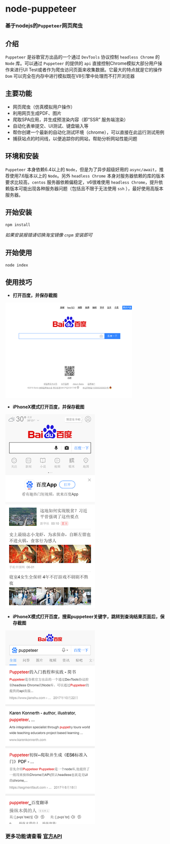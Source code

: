 # node-puppeteer

### 基于nodejs的`Puppeteer`网页爬虫

## 介绍
`Puppeteer` 是谷歌官方出品的一个通过 `DevTools` 协议控制 `headless Chrome` 的 `Node` 库。可以通过 `Puppeteer` 的提供的 `api` 直接控制Chrome模拟大部分用户操作来进行UI Test或者作为爬虫访问页面来收集数据。它最大的特点就是它的操作 `Dom` 可以完全在内存中进行模拟既在V8引擎中处理而不打开浏览器


## 主要功能
- 网页爬虫（仿真模拟用户操作）
- 利用网页生成PDF、图片
- 爬取SPA应用，并生成预渲染内容（即“SSR” 服务端渲染）
- 自动化表单提交、UI测试、键盘输入等
- 帮你创建一个最新的自动化测试环境（chrome），可以直接在此运行测试用例
- 捕获站点的时间线，以便追踪你的网站，帮助分析网站性能问题


## 环境和安装
`Puppeteer` 本身依赖6.4以上的 `Node`，但是为了异步超级好用的 `async/await`，推荐使用7.6版本以上的 `Node`。另外 `headless Chrome` 本身对服务器依赖的库的版本要求比较高，`centos` 服务器依赖偏稳定，v6很难使用 `headless Chrome`，提升依赖版本可能出现各种服务器问题（包括且不限于无法使用 `ssh` ），最好使用高版本服务器。


## 开始安装
```shell
npm install
```


*如果安装报错请切换淘宝镜像 `cnpm` 安装即可*

## 开始使用
```shell
node index
```

## 使用技巧
- **打开百度，并保存截图**

![百度](images/1.png)

- **iPhoneX模式打开百度，并保存截图**

![百度](images/2.png)

- **iPhoneX模式打开百度，搜索puppeteer关键字，跳转到查询结果页面后，保存截图**

![百度](images/3.png)

### 更多功能请查看 [官方API](https://zhaoqize.github.io/puppeteer-api-zh_CN/#/class-Puppeteer)
